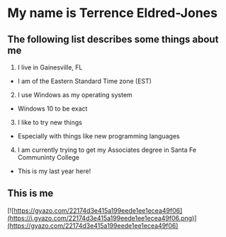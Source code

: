 # My name is Terrence Eldred-Jones

## The following list describes some things about me
1. I live in Gainesville, FL
* I am of the Eastern Standard Time zone (EST)
2. I use Windows as my operating system
  * Windows 10 to be exact
3. I like to try new things
  * Especially with things like new programming languages
4. I am currently trying to get my Associates degree in Santa Fe Communinty College
  * This is my last year here!

This is me
---
[![https://gyazo.com/22174d3e415a199eede1ee1ecea49f06](https://i.gyazo.com/22174d3e415a199eede1ee1ecea49f06.png)](https://gyazo.com/22174d3e415a199eede1ee1ecea49f06)
